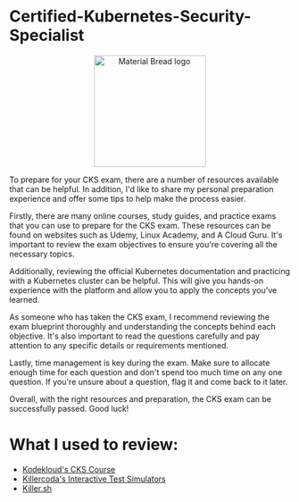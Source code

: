 # Certified-Kubernetes-Security-Specialist
<p align="center">
    <img width="200" src="https://user-images.githubusercontent.com/46586312/228611431-70b2a3ad-5e7c-4bec-9a55-3890db4ac67b.png" alt="Material Bread logo">
</p>

To prepare for your CKS exam, there are a number of resources available that can be helpful. In addition, I'd like to share my personal preparation experience and offer some tips to help make the process easier.

Firstly, there are many online courses, study guides, and practice exams that you can use to prepare for the CKS exam. These resources can be found on websites such as Udemy, Linux Academy, and A Cloud Guru. It's important to review the exam objectives to ensure you're covering all the necessary topics.

Additionally, reviewing the official Kubernetes documentation and practicing with a Kubernetes cluster can be helpful. This will give you hands-on experience with the platform and allow you to apply the concepts you've learned.

As someone who has taken the CKS exam, I recommend reviewing the exam blueprint thoroughly and understanding the concepts behind each objective. It's also important to read the questions carefully and pay attention to any specific details or requirements mentioned.

Lastly, time management is key during the exam. Make sure to allocate enough time for each question and don't spend too much time on any one question. If you're unsure about a question, flag it and come back to it later.

Overall, with the right resources and preparation, the CKS exam can be successfully passed. Good luck!

# What I used to review:
- [Kodekloud's CKS Course](https://kodekloud.com/courses/certified-kubernetes-security-specialist-cks/)
- [Killercoda's Interactive Test Simulators](https://killercoda.com/killer-shell-cks)
- [Killer.sh](https://killer.sh/cks)

